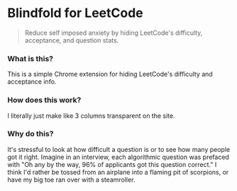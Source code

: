 # Blindfold for LeetCode

> Reduce self imposed anxiety by hiding LeetCode's difficulty, acceptance, and question stats.

### What is this?

This is a simple Chrome extension for hiding LeetCode's difficulty and acceptance info.

### How does this work?

I literally just make like 3 columns transparent on the site.

### Why do this?

It's stressful to look at how difficult a question is or to see how many people got it right. Imagine in an interview, each algorithmic question was prefaced with "Oh any by the way, 96% of applicants got this question correct." I think I'd rather be tossed from an airplane into a flaming pit of scorpions, or have my big toe ran over with a steamroller.
